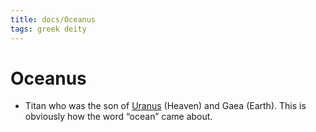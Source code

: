 ```yaml
---
title: docs/Oceanus
tags: greek deity
---
```


# Oceanus 
- Titan who was the son of [Uranus](Uranus.md.md) (Heaven) and Gaea (Earth). This is obviously how the word “ocean” came about.